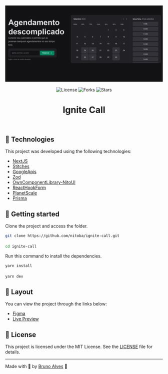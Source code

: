 <p align="center">
  <img alt="preview image" src=".github/preview.png">
</p>

<div align="center">
  <img  src="https://img.shields.io/static/v1?label=license&message=MIT&color=131313&labelColor=323A46" alt="License">
  
  <img src="https://img.shields.io/github/forks/NitoBa/profile-website?label=forks&message=MIT&color=131313&labelColor=323A46" alt="Forks">

  <img src="https://img.shields.io/github/stars/NitoBa/profile-website?label=stars&message=MIT&color=131313&labelColor=323A46" alt="Stars">
</div>

<h1 align="center">
  Ignite Call
</h1>

<br>

## 🧪 Technologies

This project was developed using the following technologies:

- [NextJS](https://nextjs.org/)
- [Stitches](https://stitches.dev/)
- [GoogleApis](https://cloud.google.com/apis?hl=pt-br)
- [Zod](https://www.npmjs.com/package/zod)
- [OwnComponentLibrary-NitoUI](https://github.com/nitoba/nito-design-system)
- [ReactHookForm](https://react-hook-form.com/)
- [PlanetScale](https://planetscale.com/)
- [Prisma](https://www.prisma.io/)

## 🚀 Getting started

Clone the project and access the folder.

```bash
git clone https://github.com/nitoba/ignite-call.git

cd ignite-call
```

Run this command to install the dependencies.

```bash
yarn install

yarn dev
```

## 🔖 Layout

You can view the project through the links below:

- [Figma](https://www.figma.com/community/file/1161274296921389678)
- [Live Preview](https://ignite-call-nito.vercel.app/)

## 📝 License

This project is licensed under the MIT License. See the [LICENSE](LICENSE) file
for details.

---

Made with 💜 by [Bruno Alves](https://nito-dev.vercel.app/) 👋

